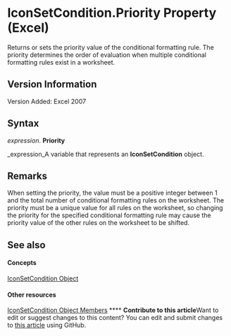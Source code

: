 
# IconSetCondition.Priority Property (Excel)

Returns or sets the priority value of the conditional formatting rule. The priority determines the order of evaluation when multiple conditional formatting rules exist in a worksheet.


## Version Information

Version Added: Excel 2007 


## Syntax

 _expression_. **Priority**

 _expression_A variable that represents an  **IconSetCondition** object.


## Remarks

When setting the priority, the value must be a positive integer between 1 and the total number of conditional formatting rules on the worksheet. The priority must be a unique value for all rules on the worksheet, so changing the priority for the specified conditional formatting rule may cause the priority value of the other rules on the worksheet to be shifted.


## See also


#### Concepts


 [IconSetCondition Object](e3c4ef69-4d95-87c9-5059-805775288e24.md)
#### Other resources


 [IconSetCondition Object Members](5ea20648-be46-7b8b-be31-368fc98329ab.md)
****   **Contribute to this article**Want to edit or suggest changes to this content? You can edit and submit changes to  [this article](https://github.com/jhershey00/VBA_Excel_Test/OpenXMLCon/articles/c2f72c35-702a-cae7-ffde-ad7075c8dc75.md) using GitHub.

